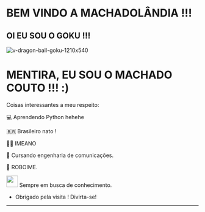 # BEM VINDO A MACHADOLÂNDIA !!!

 

## OI EU SOU O GOKU !!!

![v-dragon-ball-goku-1210x540](https://user-images.githubusercontent.com/61924880/139352810-17efae6b-0434-4aec-9b6b-5cb156c3bc34.jpg)

# MENTIRA, EU SOU O MACHADO COUTO !!! :)
 
 Coisas interessantes a meu respeito:

💻 Aprendendo Python hehehe

🇧🇷 Brasileiro nato !

👨‍🎓 IMEANO

📡 Cursando engenharia de comunicações.

🤖 ROBOIME.

<img src=https://github.com/TheDudeThatCode/TheDudeThatCode/blob/master/Assets/Rocket.gif width="30"> Sempre em busca de conhecimento.

- Obrigado pela visita ! Divirta-se! 

----------------------------------------------------------------------------------
